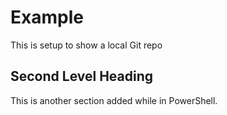 # Example

This is setup to show a local Git repo

## Second Level Heading

This is another section added while in PowerShell.